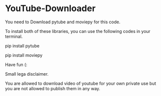 # YouTube-Downloader
You need to Download pytube and moviepy for this code.

To install both of these libraries, you can use the following codes in your terminal.

pip install pytube

pip install moviepy

Have fun (:

Small lega disclaimer.

You are allowed to download video of youtube for your own private use but you are not allowed to publish them in any way.
